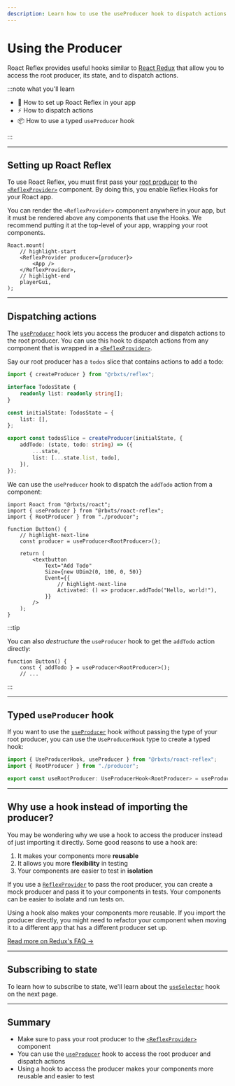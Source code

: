 ```yaml
---
description: Learn how to use the useProducer hook to dispatch actions.
---
```


# Using the Producer

Roact Reflex provides useful hooks similar to [React Redux](https://react-redux.js.org/) that allow you to access the root producer, its state, and to dispatch actions.

:::note what you'll learn

-   📂 How to set up Roact Reflex in your app
-   ⚡️ How to dispatch actions
-   📦 How to use a typed `useProducer` hook

:::

---

## Setting up Roact Reflex

To use Roact Reflex, you must first pass your [root producer](../organizing-producers#the-root-producer) to the [`<ReflexProvider>`](docs/reference/roact-reflex/reflex-provider) component. By doing this, you enable Reflex Hooks for your Roact app.

You can render the `<ReflexProvider>` component anywhere in your app, but it must be rendered above any components that use the Hooks. We recommend putting it at the top-level of your app, wrapping your root components.

```tsx
Roact.mount(
	// highlight-start
	<ReflexProvider producer={producer}>
		<App />
	</ReflexProvider>,
	// highlight-end
	playerGui,
);
```

---

## Dispatching actions

The [`useProducer`](docs/reference/roact-reflex/use-producer) hook lets you access the producer and dispatch actions to the root producer. You can use this hook to dispatch actions from any component that is wrapped in a [`<ReflexProvider>`](docs/reference/roact-reflex/reflex-provider).

Say our root producer has a `todos` slice that contains actions to add a todo:

```ts title="todos.ts" showLineNumbers
import { createProducer } from "@rbxts/reflex";

interface TodosState {
	readonly list: readonly string[];
}

const initialState: TodosState = {
	list: [],
};

export const todosSlice = createProducer(initialState, {
	addTodo: (state, todo: string) => ({
		...state,
		list: [...state.list, todo],
	}),
});
```

We can use the `useProducer` hook to dispatch the `addTodo` action from a component:

```tsx title="Button.tsx" showLineNumbers
import Roact from "@rbxts/roact";
import { useProducer } from "@rbxts/roact-reflex";
import { RootProducer } from "./producer";

function Button() {
	// highlight-next-line
	const producer = useProducer<RootProducer>();

	return (
		<textbutton
			Text="Add Todo"
			Size={new UDim2(0, 100, 0, 50)}
			Event={{
				// highlight-next-line
				Activated: () => producer.addTodo("Hello, world!"),
			}}
		/>
	);
}
```

:::tip

You can also _destructure_ the `useProducer` hook to get the `addTodo` action directly:

```tsx title="Button.tsx"
function Button() {
    const { addTodo } = useProducer<RootProducer>();
    // ...
```

:::

---

## Typed `useProducer` hook

If you want to use the [`useProducer`](docs/reference/roact-reflex/use-producer) hook without passing the type of your root producer, you can use the `UseProducerHook` type to create a typed hook:

```ts
import { UseProducerHook, useProducer } from "@rbxts/roact-reflex";
import { RootProducer } from "./producer";

export const useRootProducer: UseProducerHook<RootProducer> = useProducer;
```

---

## Why use a hook instead of importing the producer?

You may be wondering why we use a hook to access the producer instead of just importing it directly. Some good reasons to use a hook are:

1.  It makes your components more **reusable**
2.  It allows you more **flexibility** in testing
3.  Your components are easier to test in **isolation**

If you use a [`ReflexProvider`](docs/reference/roact-reflex/reflex-provider) to pass the root producer, you can create a mock producer and pass it to your components in tests. Your components can be easier to isolate and run tests on.

Using a hook also makes your components more reusable. If you import the producer directly, you might need to refactor your component when moving it to a different app that has a different producer set up.

[Read more on Redux's FAQ →](https://redux.js.org/faq/store-setup#can-or-should-i-create-multiple-stores-can-i-import-my-store-directly-and-use-it-in-components-myself)

---

## Subscribing to state

To learn how to subscribe to state, we'll learn about the [`useSelector`](docs/reference/roact-reflex/use-selector) hook on the next page.

---

## Summary

-   Make sure to pass your root producer to the [`<ReflexProvider>`](docs/reference/roact-reflex/reflex-provider) component
-   You can use the [`useProducer`](docs/reference/roact-reflex/use-producer) hook to access the root producer and dispatch actions
-   Using a hook to access the producer makes your components more reusable and easier to test
